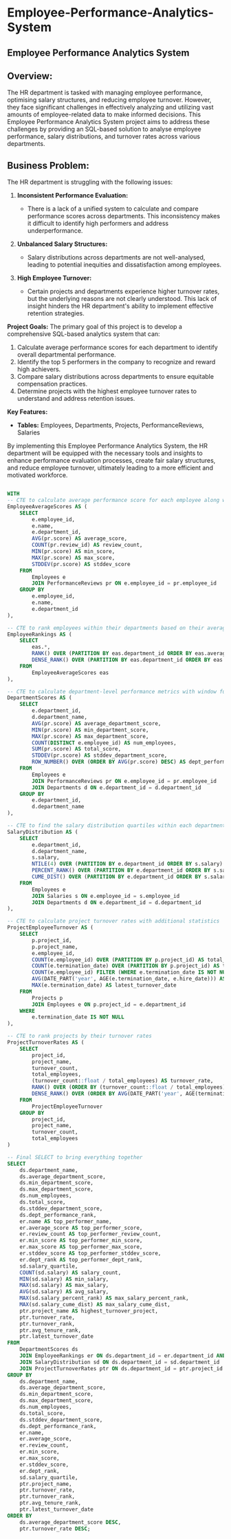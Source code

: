 # Employee-Performance-Analytics-System


## Employee Performance Analytics System

## Overview:

The HR department is tasked with managing employee performance, optimising salary structures, and reducing employee turnover. However, they face significant challenges in effectively analyzing and utilizing vast amounts of employee-related data to make informed decisions. This Employee Performance Analytics System project aims to address these challenges by providing an SQL-based solution to analyse employee performance, salary distributions, and turnover rates across various departments.

## Business Problem:
The HR department is struggling with the following issues:

1. **Inconsistent Performance Evaluation:** 
   - There is a lack of a unified system to calculate and compare performance scores across departments. This inconsistency makes it difficult to identify high performers and address underperformance.

2. **Unbalanced Salary Structures:**
   - Salary distributions across departments are not well-analysed, leading to potential inequities and dissatisfaction among employees.

3. **High Employee Turnover:**
   - Certain projects and departments experience higher turnover rates, but the underlying reasons are not clearly understood. This lack of insight hinders the HR department's ability to implement effective retention strategies.

**Project Goals:**
The primary goal of this project is to develop a comprehensive SQL-based analytics system that can:

1. Calculate average performance scores for each department to identify overall departmental performance.
2. Identify the top 5 performers in the company to recognize and reward high achievers.
3. Compare salary distributions across departments to ensure equitable compensation practices.
4. Determine projects with the highest employee turnover rates to understand and address retention issues.

**Key Features:**

- **Tables:** Employees, Departments, Projects, PerformanceReviews, Salaries

By implementing this Employee Performance Analytics System, the HR department will be equipped with the necessary tools and insights to enhance performance evaluation processes, create fair salary structures, and reduce employee turnover, ultimately leading to a more efficient and motivated workforce.

```sql

WITH 
-- CTE to calculate average performance score for each employee along with additional stats
EmployeeAverageScores AS (
    SELECT 
        e.employee_id, 
        e.name, 
        e.department_id, 
        AVG(pr.score) AS average_score,
        COUNT(pr.review_id) AS review_count,
        MIN(pr.score) AS min_score,
        MAX(pr.score) AS max_score,
        STDDEV(pr.score) AS stddev_score
    FROM 
        Employees e
        JOIN PerformanceReviews pr ON e.employee_id = pr.employee_id
    GROUP BY 
        e.employee_id, 
        e.name, 
        e.department_id
),

-- CTE to rank employees within their departments based on their average performance score
EmployeeRankings AS (
    SELECT 
        eas.*, 
        RANK() OVER (PARTITION BY eas.department_id ORDER BY eas.average_score DESC) AS dept_rank,
        DENSE_RANK() OVER (PARTITION BY eas.department_id ORDER BY eas.review_count DESC) AS review_rank
    FROM 
        EmployeeAverageScores eas
),

-- CTE to calculate department-level performance metrics with window functions
DepartmentScores AS (
    SELECT 
        e.department_id, 
        d.department_name, 
        AVG(pr.score) AS average_department_score,
        MIN(pr.score) AS min_department_score,
        MAX(pr.score) AS max_department_score,
        COUNT(DISTINCT e.employee_id) AS num_employees,
        SUM(pr.score) AS total_score,
        STDDEV(pr.score) AS stddev_department_score,
        ROW_NUMBER() OVER (ORDER BY AVG(pr.score) DESC) AS dept_performance_rank
    FROM 
        Employees e
        JOIN PerformanceReviews pr ON e.employee_id = pr.employee_id
        JOIN Departments d ON e.department_id = d.department_id
    GROUP BY 
        e.department_id, 
        d.department_name
),

-- CTE to find the salary distribution quartiles within each department
SalaryDistribution AS (
    SELECT 
        e.department_id, 
        d.department_name, 
        s.salary, 
        NTILE(4) OVER (PARTITION BY e.department_id ORDER BY s.salary) AS salary_quartile,
        PERCENT_RANK() OVER (PARTITION BY e.department_id ORDER BY s.salary) AS salary_percent_rank,
        CUME_DIST() OVER (PARTITION BY e.department_id ORDER BY s.salary) AS salary_cume_dist
    FROM 
        Employees e
        JOIN Salaries s ON e.employee_id = s.employee_id
        JOIN Departments d ON e.department_id = d.department_id
),

-- CTE to calculate project turnover rates with additional statistics
ProjectEmployeeTurnover AS (
    SELECT 
        p.project_id, 
        p.project_name, 
        e.employee_id, 
        COUNT(e.employee_id) OVER (PARTITION BY p.project_id) AS total_employees,
        COUNT(e.termination_date) OVER (PARTITION BY p.project_id) AS turnover_count,
        COUNT(e.employee_id) FILTER (WHERE e.termination_date IS NOT NULL) AS current_turnover,
        AVG(DATE_PART('year', AGE(e.termination_date, e.hire_date))) AS avg_years_before_turnover,
        MAX(e.termination_date) AS latest_turnover_date
    FROM 
        Projects p
        JOIN Employees e ON p.project_id = e.department_id
    WHERE 
        e.termination_date IS NOT NULL
),

-- CTE to rank projects by their turnover rates
ProjectTurnoverRates AS (
    SELECT 
        project_id, 
        project_name, 
        turnover_count, 
        total_employees,
        (turnover_count::float / total_employees) AS turnover_rate,
        RANK() OVER (ORDER BY (turnover_count::float / total_employees) DESC) AS turnover_rank,
        DENSE_RANK() OVER (ORDER BY AVG(DATE_PART('year', AGE(termination_date, hire_date))) DESC) AS avg_tenure_rank
    FROM 
        ProjectEmployeeTurnover
    GROUP BY 
        project_id, 
        project_name, 
        turnover_count, 
        total_employees
)

-- Final SELECT to bring everything together
SELECT 
    ds.department_name, 
    ds.average_department_score, 
    ds.min_department_score,
    ds.max_department_score,
    ds.num_employees,
    ds.total_score,
    ds.stddev_department_score,
    ds.dept_performance_rank,
    er.name AS top_performer_name,
    er.average_score AS top_performer_score,
    er.review_count AS top_performer_review_count,
    er.min_score AS top_performer_min_score,
    er.max_score AS top_performer_max_score,
    er.stddev_score AS top_performer_stddev_score,
    er.dept_rank AS top_performer_dept_rank,
    sd.salary_quartile,
    COUNT(sd.salary) AS salary_count,
    MIN(sd.salary) AS min_salary,
    MAX(sd.salary) AS max_salary,
    AVG(sd.salary) AS avg_salary,
    MAX(sd.salary_percent_rank) AS max_salary_percent_rank,
    MAX(sd.salary_cume_dist) AS max_salary_cume_dist,
    ptr.project_name AS highest_turnover_project,
    ptr.turnover_rate,
    ptr.turnover_rank,
    ptr.avg_tenure_rank,
    ptr.latest_turnover_date
FROM 
    DepartmentScores ds
    JOIN EmployeeRankings er ON ds.department_id = er.department_id AND er.dept_rank = 1
    JOIN SalaryDistribution sd ON ds.department_id = sd.department_id
    JOIN ProjectTurnoverRates ptr ON ds.department_id = ptr.project_id
GROUP BY 
    ds.department_name, 
    ds.average_department_score, 
    ds.min_department_score,
    ds.max_department_score,
    ds.num_employees,
    ds.total_score,
    ds.stddev_department_score,
    ds.dept_performance_rank,
    er.name, 
    er.average_score,
    er.review_count,
    er.min_score,
    er.max_score,
    er.stddev_score,
    er.dept_rank,
    sd.salary_quartile,
    ptr.project_name,
    ptr.turnover_rate,
    ptr.turnover_rank,
    ptr.avg_tenure_rank,
    ptr.latest_turnover_date
ORDER BY 
    ds.average_department_score DESC, 
    ptr.turnover_rate DESC;
